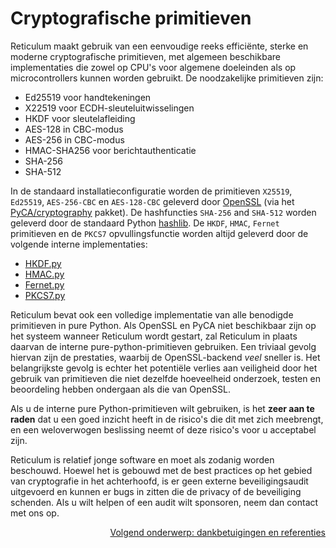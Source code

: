 # Cryptografische primitieven
Reticulum maakt gebruik van een eenvoudige reeks efficiënte, sterke en moderne cryptografische primitieven, met algemeen beschikbare implementaties die zowel op CPU's voor algemene doeleinden als op microcontrollers kunnen worden gebruikt. De noodzakelijke primitieven zijn:

- Ed25519 voor handtekeningen
- X22519 voor ECDH-sleuteluitwisselingen
- HKDF voor sleutelafleiding
- AES-128 in CBC-modus
- AES-256 in CBC-modus
- HMAC-SHA256 voor berichtauthenticatie
- SHA-256
- SHA-512

In de standaard installatieconfiguratie worden de primitieven `X25519`, `Ed25519`, `AES-256-CBC` en `AES-128-CBC` geleverd door [OpenSSL](https://www.openssl.org/) (via het [PyCA/cryptography](https://github.com/pyca/cryptography) pakket). De hashfuncties `SHA-256` and `SHA-512` worden geleverd door de standaard Python [hashlib](https://docs.python.org/3/library/hashlib.html). De `HKDF`, `HMAC`, `Fernet` primitieven en de `PKCS7` opvullingsfunctie worden altijd geleverd door de volgende interne implementaties:

- [HKDF.py](https://github.com/markqvist/Reticulum/blob/master/RNS/Cryptography/HKDF.py)
- [HMAC.py](https://github.com/markqvist/Reticulum/blob/master/RNS/Cryptography/HMAC.py)
- [Fernet.py](https://github.com/markqvist/Reticulum/blob/master/RNS/Cryptography/Fernet.py)
- [PKCS7.py](https://github.com/markqvist/Reticulum/blob/master/RNS/Cryptography/PKCS7.py)


Reticulum bevat ook een volledige implementatie van alle benodigde primitieven in pure Python. Als OpenSSL en PyCA niet beschikbaar zijn op het systeem wanneer Reticulum wordt gestart, zal Reticulum in plaats daarvan de interne pure-python-primitieven gebruiken. Een triviaal gevolg hiervan zijn de prestaties, waarbij de OpenSSL-backend *veel* sneller is. Het belangrijkste gevolg is echter het potentiële verlies aan veiligheid door het gebruik van primitieven die niet dezelfde hoeveelheid onderzoek, testen en beoordeling hebben ondergaan als die van OpenSSL.

Als u de interne pure Python-primitieven wilt gebruiken, is het **zeer aan te raden** dat u een goed inzicht heeft in de risico's die dit met zich meebrengt, en een weloverwogen beslissing neemt of deze risico's voor u acceptabel zijn.

Reticulum is relatief jonge software en moet als zodanig worden beschouwd. Hoewel het is gebouwd met de best practices op het gebied van cryptografie in het achterhoofd, is er geen externe beveiligingsaudit uitgevoerd en kunnen er bugs in zitten die de privacy of de beveiliging schenden. Als u wilt helpen of een audit wilt sponsoren, neem dan contact met ons op.

<p align="right"><a href="credits_nl.html">Volgend onderwerp: dankbetuigingen en referenties</a></p>
